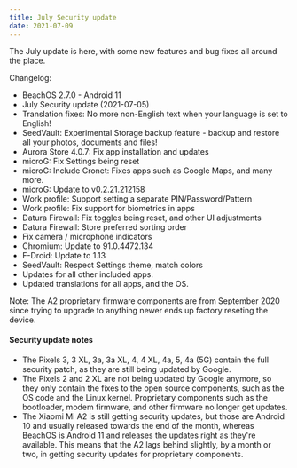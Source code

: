 ```yaml
---
title: July Security update
date: 2021-07-09
---
```


The July update is here, with some new features and bug fixes all around the place.

Changelog:
* BeachOS 2.7.0 - Android 11
* July Security update (2021-07-05)
* Translation fixes: No more non-English text when your language is set to English!
* SeedVault: Experimental Storage backup feature - backup and restore all your photos, documents and files!
* Aurora Store 4.0.7: Fix app installation and updates
* microG: Fix Settings being reset
* microG: Include Cronet: Fixes apps such as Google Maps, and many more.
* microG: Update to v0.2.21.212158
* Work profile: Support setting a separate PIN/Password/Pattern
* Work profile: Fix support for biometrics in apps
* Datura Firewall: Fix toggles being reset, and other UI adjustments
* Datura Firewall: Store preferred sorting order
* Fix camera / microphone indicators
* Chromium: Update to 91.0.4472.134
* F-Droid: Update to 1.13
* SeedVault: Respect Settings theme, match colors
* Updates for all other included apps.
* Updated translations for all apps, and the OS.

Note:
The A2 proprietary firmware components are from September 2020 since trying to upgrade to anything newer ends up factory reseting the device.

<div class="alert alert-info" markdown="0">
<h4>Security update notes</h4>
<ul>
<li>The Pixels 3, 3 XL, 3a, 3a XL, 4, 4 XL, 4a, 5, 4a (5G) contain the full security patch, as they are still being updated by Google.</li>
<li>The Pixels 2 and 2 XL are not being updated by Google anymore, so they only contain the fixes to the open source components, such as the OS code and the Linux kernel. Proprietary components such as the bootloader, modem firmware, and other firmware no longer get updates.</li>
<li>The Xiaomi Mi A2 is still getting security updates, but those are Android 10 and usually released towards the end of the month, whereas BeachOS is Android 11 and releases the updates right as they're available. This means that the A2 lags behind slightly, by a month or two, in getting security updates for proprietary components.</li>
</ul>
</div>
